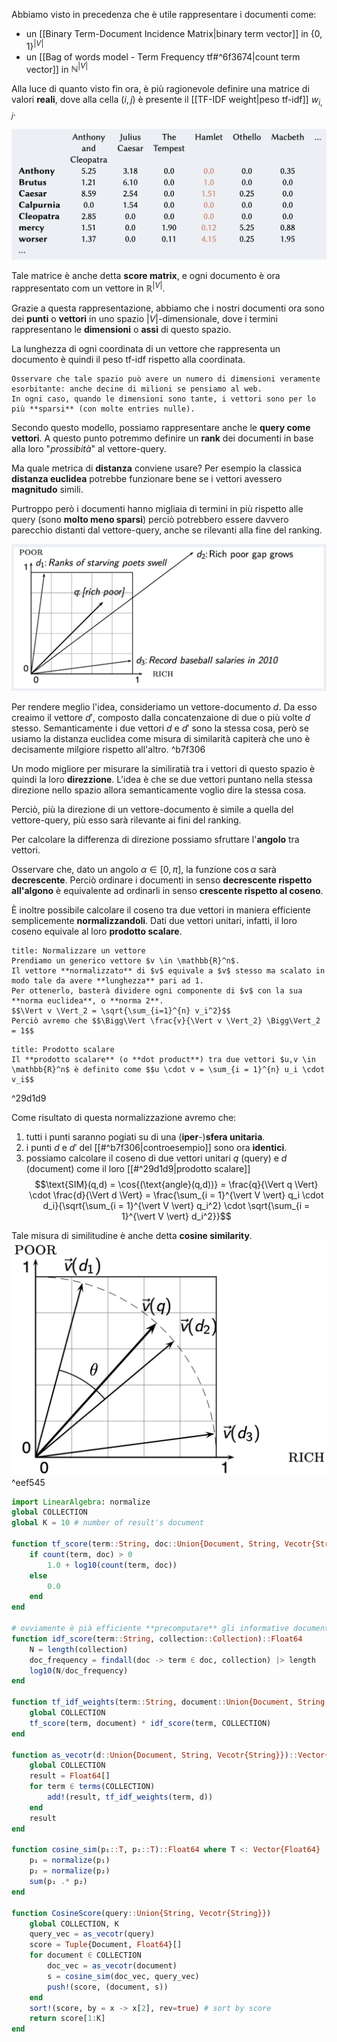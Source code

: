 Abbiamo visto in precedenza che è utile rappresentare i documenti come:
- un [[Binary Term-Document Incidence Matrix|binary term vector]] in $\lbrace 0,1 \rbrace^{\vert V \vert}$
- un [[Bag of words model - Term Frequency tf#^6f3674|count term vector]] in $\mathbb{N}^{\vert V \vert}$

Alla luce di quanto visto fin ora, è più ragionevole definire una matrice di valori **reali**, dove alla cella $(i,j)$ è presente il [[TF-IDF weight|peso tf-idf]] $w_{i,j}$.

![](./img/IR_vector_space_model_1.png)

Tale matrice è anche detta **score matrix**, e ogni documento è ora rappresentato com un vettore in $\mathbb{R}^{\vert V \vert}$.

Grazie a questa rappresentazione, abbiamo che i nostri documenti ora sono dei **punti** o **vettori** in uno spazio $\vert V \vert$-dimensionale, dove i termini rappresentano le **dimensioni** o **assi** di questo spazio.

La lunghezza di ogni coordinata di un vettore che rappresenta un documento è quindi il peso tf-idf rispetto alla coordinata.

```ad-note
Osservare che tale spazio può avere un numero di dimensioni veramente esorbitante: anche decine di milioni se pensiamo al web.
In ogni caso, quando le dimensioni sono tante, i vettori sono per lo più **sparsi** (con molte entries nulle).
```

Secondo questo modello, possiamo rappresentare anche le **query come vettori**.
A questo punto potremmo definire un **rank** dei documenti in base alla loro "*prossibità*" al vettore-query.

Ma quale metrica di **distanza** conviene usare?
Per esempio la classica **distanza euclidea** potrebbe funzionare bene se i vettori avessero **magnitudo** simili.

Purtroppo però i documenti hanno migliaia di termini in più rispetto alle query (sono **molto meno sparsi**) perciò potrebbero essere davvero parecchio distanti dal vettore-query, anche se rilevanti alla fine del ranking.

![](./img/IR_vector_space_model_2.png)

Per rendere meglio l'idea, consideriamo un vettore-documento $d$.
Da esso creaimo il vettore $d'$, composto dalla concatenzaione di due o più volte $d$ stesso.
Semanticamente i due vettori $d$ e $d'$ sono la stessa cosa, però se usiamo la distanza euclidea come misura di similarità capiterà che uno è decisamente milgiore rispetto all'altro. ^b7f306

Un modo migliore per misurare la similiratià tra i vettori di questo spazio è quindi la loro **direzzione**.
L'idea è che se due vettori puntano nella stessa direzione nello spazio allora semanticamente voglio dire la stessa cosa.

Perciò, più la direzione di un vettore-documento è simile a quella del vettore-query, più esso sarà rilevante ai fini del ranking.

Per calcolare la differenza di direzione possiamo sfruttare l'**angolo** tra vettori.

Osservare che, dato un angolo $\alpha \in \left[ 0, \pi \right]$, la funzione $\cos{\alpha}$ sarà **decrescente**.
Perciò ordinare i documenti in senso **decrescente rispetto all'algono** è equivalente ad ordinarli in senso **crescente rispetto al coseno**.

È inoltre possibile calcolare il coseno tra due vettori in maniera efficiente semplicemente **normalizzandoli**.
Dati due vettori unitari, infatti, il loro coseno equivale al loro **prodotto scalare**.

```ad-info
title: Normalizzare un vettore
Prendiamo un generico vettore $v \in \mathbb{R}^n$.
Il vettore **normalizzato** di $v$ equivale a $v$ stesso ma scalato in modo tale da avere **lunghezza** pari ad 1.
Per ottenerlo, basterà dividere ogni componente di $v$ con la sua **norma euclidea**, o **norma 2**.
$$\Vert v \Vert_2 = \sqrt{\sum_{i=1}^{n} v_i^2}$$
Perciò avremo che $$\Bigg\Vert \frac{v}{\Vert v \Vert_2} \Bigg\Vert_2 = 1$$
```

```ad-info
title: Prodotto scalare
Il **prodotto scalare** (o **dot product**) tra due vettori $u,v \in \mathbb{R}^n$ è definito come $$u \cdot v = \sum_{i = 1}^{n} u_i \cdot v_i$$
```

^29d1d9

Come risultato di questa normalizzazione avremo che:
1. tutti i punti saranno pogiati su di una (**iper**-)**sfera unitaria**.
2. i punti $d$ e $d'$ del [[#^b7f306|controesempio]] sono ora **identici**.
3. possiamo calcolare il coseno di due vettori unitari $q$ (query) e $d$ (document) come il loro [[#^29d1d9|prodotto scalare]]
$$\text{SIM}(q,d) = \cos{(\text{angle}(q,d))} = \frac{q}{\Vert q \Vert} \cdot \frac{d}{\Vert d \Vert} = \frac{\sum_{i = 1}^{\vert V \vert} q_i \cdot d_i}{\sqrt{\sum_{i = 1}^{\vert V \vert} q_i^2} \cdot \sqrt{\sum_{i = 1}^{\vert V \vert} d_i^2}}$$

Tale misura di similitudine è anche detta **cosine similarity**.
![](./img/IR_vector_space_model_3.png) ^eef545


```julia
import LinearAlgebra: normalize
global COLLECTION
global K = 10 # number of result's document

function tf_score(term::String, doc::Union{Document, String, Vecotr{String}})::Float64
	if count(term, doc) > 0
		1.0 + log10(count(term, doc))
	else
		0.0
	end
end

# ovviamente è pià efficiente **precomputare** gli informative document freqeuncy dei vari termini
function idf_score(term::String, collection::Collection)::Float64
	N = length(collection)
	doc_frequency = findall(doc -> term ∈ doc, collection) |> length
	log10(N/doc_frequency)
end

function tf_idf_weights(term::String, document::Union{Document, String, Vecotr{String}})
	global COLLECTION
	tf_score(term, document) * idf_score(term, COLLECTION)
end

function as_vecotr(d::Union{Document, String, Vecotr{String}})::Vector{Float64}
	global COLLECTION
	result = Float64[]
	for term ∈ terms(COLLECTION)
		add!(result, tf_idf_weights(term, d))
	end
	result
end

function cosine_sim(p₁::T, p₂::T)::Float64 where T <: Vector{Float64}
	p₁ = normalize(p₁)
	p₂ = normalize(p₂)
	sum(p₁ .* p₂)
end

function CosineScore(query::Union{String, Vecotr{String}})
	global COLLECTION, K
	query_vec = as_vecotr(query)
	score = Tuple{Document, Float64}[]
	for document ∈ COLLECTION
		doc_vec = as_vecotr(document)
		s = cosine_sim(doc_vec, query_vec)
		push!(score, (document, s))
	end
	sort!(score, by = x -> x[2], rev=true) # sort by score
	return score[1:K]
end
```